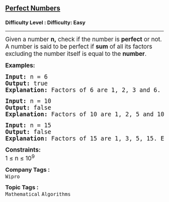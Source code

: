 <h2><a href="https://www.geeksforgeeks.org/problems/perfect-numbers3207/1?page=9&sortBy=submissions">Perfect Numbers</a></h2><h3>Difficulty Level : Difficulty: Easy</h3><hr><div class="problems_problem_content__Xm_eO"><p><span style="font-size: 14pt;">Given a number <strong>n,</strong> check if the number is <strong>perfect</strong> or not. A number is said to be perfect if <strong>sum</strong> of all its factors excluding the number itself is equal to the <strong>number</strong>.</span></p>
<p><span style="font-size: 14pt;"><strong>Examples:</strong></span></p>
<pre><span style="font-size: 14pt;"><strong>Input: </strong>n<strong> </strong>=<strong> </strong>6
<strong>Output: </strong>true 
<strong>Explanation: </strong>Factors of 6 are 1, 2, 3 and 6. Excluding 6 their sum is 6 which is equal to n itself. So, it's a Perfect Number.</span></pre>
<pre><span style="font-size: 14pt;"><strong>Input:</strong> n<strong> </strong>=<strong> </strong>10
<strong>Output: </strong>false<br><strong>Explanation: </strong>Factors of 10 are 1, 2, 5 and 10. Excluding 10 their sum is 8 which is not equal to n itself. So, it's not a Perfect Number.<br></span></pre>
<pre><span style="font-size: 14pt;"><strong>Input:</strong> n<strong> </strong>=<strong> </strong>15
<strong>Output: </strong>false<br><strong>Explanation: </strong>Factors of 15 are 1, 3, 5, 15. Excluding 15 their sum is 9 which is not equal to n itself. So, it's not a Perfect Number.</span></pre>
<p><span style="font-size: 14pt;"><strong>Constraints:</strong></span><br><span style="font-size: 14pt;">1 ≤ n ≤ 10<sup>9</sup></span></p></div><p><span style=font-size:18px><strong>Company Tags : </strong><br><code>Wipro</code>&nbsp;<br><p><span style=font-size:18px><strong>Topic Tags : </strong><br><code>Mathematical</code>&nbsp;<code>Algorithms</code>&nbsp;